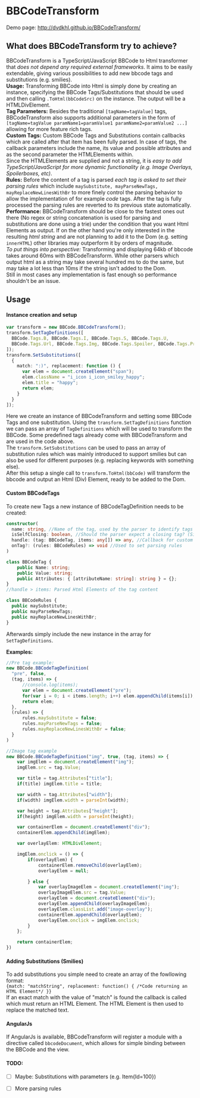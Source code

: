 # BBCodeTransform
Demo page: http://dvdkhl.github.io/BBCodeTransform/


## What does BBCodeTransform try to achieve?
BBCodeTransform is a TypeScript/JavaScript BBCode to Html transformer that *does not depend any required external frameworks*. It aims to be easily extendable, giving various possibilities to add new bbcode tags and substitutions (e.g. smilies).  
**Usage:** Transforming BBCode into Html is simply done by creating an instance, specifying the BBCode Tags/Substitutions that should be used and then calling `.ToHtml(bbCodeSrc)` on the instance. The output will be a HTMLDivElement.  
**Tag Parameters:** Besides the traditional `[tagName=tagValue]` tags, BBCodeTransform also supports additional parameters in the form of `[tagName=tagValue paramName1=paramValue1 paramName2=paramValue2 ...]` allowing for more feature rich tags.  
**Custom Tags:** Custom BBCode Tags and Substitutions contain callbacks which are called after that item has been fully parsed. In case of tags, the callback parameters include the name, its value and possible attributes and as the second parameter the HTMLElements within.  
Since the HTMLElements are supplied and not a string, it is *easy to add TypeScript/JavaScript for more dynamic functionality (e.g. Image Overlays, Spoilerboxes, etc)*.  
**Rules:** Before the content of a tag is parsed *each tag is asked to set their parsing rules* which include `maySubstitute, mayParseNewTags, mayReplaceNewLinesWithBr` to more finely control the parsing behavior to allow the implementation of for example *code* tags. After the tag is fully processed the parsing rules are reverted to its previous state automatically.  
**Performance:** BBCodeTransform should be close to the fastest ones out there (No regex or string concatenation is used for parsing and substitutions are done using a trie) under the condition that you want Html Elements as output. If on the other hand you're only interested in the resulting *html string* and are not planning to add it to the Dom (e.g. setting `innerHTML`) other libraries may outperform it by orders of magnitude.  
*To put things into perspective:* Transforming and displaying 64kb of bbcode takes around 60ms with BBCodeTransform. While other parsers which output html as a string may take several hundred ms to do the same, but may take a lot less than 10ms if the string isn't added to the Dom.  
Still in most cases any implementation is fast enough so performance shouldn't be an issue.

## Usage
#### Instance creation and setup
```typescript
var transform = new BBCode.BBCodeTransform();
transform.SetTagDefinitions([
  BBCode.Tags.B, BBCode.Tags.I, BBCode.Tags.S, BBCode.Tags.U,
  BBCode.Tags.Url, BBCode.Tags.Img, BBCode.Tags.Spoiler, BBCode.Tags.Pre
]);
transform.SetSubstitutions([
  {
    match: ":)", replacement: function () {
      var elem = document.createElement("span");
      elem.className = "i_icon i_icon_smiley_happy";
      elem.title = "happy";
      return elem;
    }
  }
]);
```
Here we create an instance of BBCodeTransform and setting some BBCode Tags and one substitution. Using the `transform.SetTagDefinitions` function we can pass an array of `TagDefinitions` which will be used to transform the BBCode.
Some predefined tags already come with BBCodeTransform and are used in the code above.  
The `transform.SetSubstitutions` can be used to pass an array of substitution rules which was mainly introduced to support smilies but can also be used for different purposes (e.g. replacing keywords with something else).  
After this setup a single call to `transform.ToHtml(bbCode)` will transform the bbcode and output an Html (Div) Element, ready to be added to the Dom.

#### Custom BBCodeTags
To create new Tags a new instance of BBCodeTagDefinition needs to be created:
```typescript
constructor(
  name: string, //Name of the tag, used by the parser to identify tags
  isSelfClosing: boolean, //Should the parser expect a closing tag? (Similar to <br>)
  handle: (tag: BBCodeTag, items: any[]) => any, //Callback for custom tag transformation
  onTag?: (rules: BBCodeRules) => void //Used to set parsing rules
)

class BBCodeTag {
    public Name: string;
    public Value: string;
    public Attributes: { [attributeName: string]: string } = {};
}
//handle > items: Parsed Html Elements of the tag content

class BBCodeRules {
  public maySubstitute;
  public mayParseNewTags;
  public mayReplaceNewLinesWithBr;
}
```
Afterwards simply include the new instance in the array for `SetTagDefinitions`.

**Examples:**
```typescript
//Pre tag example:
new BBCode.BBCodeTagDefinition(
  "pre", false,
  (tag, items) => {
      //console.log(items);
      var elem = document.createElement("pre");
      for(var i = 0; i < items.length; i++) elem.appendChild(items[i]);
      return elem;
  },
  (rules) => {
      rules.maySubstitute = false;
      rules.mayParseNewTags = false;
      rules.mayReplaceNewLinesWithBr = false;
  }
)

//Image tag example
new BBCode.BBCodeTagDefinition("img", true, (tag, items) => {
    var imgElem = document.createElement("img");
    imgElem.src = tag.Value;

    var title = tag.Attributes["title"];
    if(title) imgElem.title = title;

    var width = tag.Attributes["width"];
    if(width) imgElem.width = parseInt(width);

    var height = tag.Attributes["height"];
    if(height) imgElem.width = parseInt(height);

    var containerElem = document.createElement("div");
    containerElem.appendChild(imgElem);

    var overlayElem: HTMLDivElement;

    imgElem.onclick = () => {
        if(overlayElem) {
            containerElem.removeChild(overlayElem);
            overlayElem = null;

        } else {
            var overlayImageElem = document.createElement("img");
            overlayImageElem.src = tag.Value;
            overlayElem = document.createElement("div");
            overlayElem.appendChild(overlayImageElem);
            overlayElem.classList.add("image-overlay");
            containerElem.appendChild(overlayElem);
            overlayElem.onclick = imgElem.onclick;
        }
    };

    return containerElem;
})
```

#### Adding Substitutions (Smilies)
To add substitutions you simple need to create an array of the fowllowing format:  
`{match: "matchString", replacement: function() { /*Code returning an HTML Element*/ }}`  
If an exact match with the value of "match" is found the callback is called which must return an HTML Element.
The HTML Element is then used to replace the matched text.

#### AngularJs
If AngularJs is available, BBCodeTransform will register a module with a directive called `bbcodeDocument`, which allows for simple binding between the BBCode and the view.

#### TODO:
- [ ] Maybe: Substitutions with parameters (e.g. Item{Id=100})
- [ ] More parsing rules

